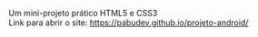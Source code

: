 Um mini-projeto prático HTML5 e CSS3 
<br>
Link para abrir o site: https://pabudev.github.io/projeto-android/
